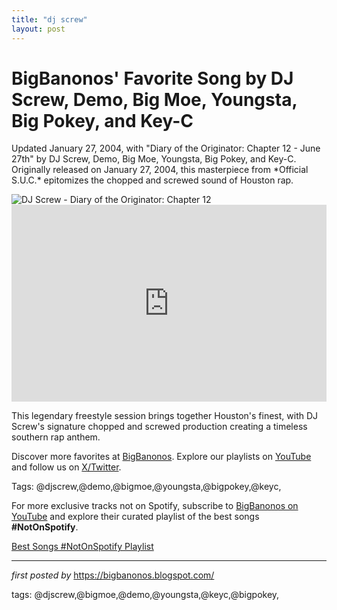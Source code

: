 ```yaml
---
title: "dj screw"
layout: post
---
```

<!-- Post Title -->
<h1 >BigBanonos' Favorite Song by DJ Screw, Demo, Big Moe, Youngsta, Big Pokey, and Key-C</h1> <!-- Introductory Text -->
<p >Updated January 27, 2004, with "Diary of the Originator: Chapter 12 - June 27th" by DJ Screw, Demo, Big Moe, Youngsta, Big Pokey, and Key-C. Originally released on January 27, 2004, this masterpiece from *Official S.U.C.* epitomizes the chopped and screwed sound of Houston rap.</p> <!-- Featured Image -->
<div > <img src="https://img.texasmonthly.com/2022/09/dj-screw-slow-life-texas-feat.jpg?auto=compress&crop=faces&fit=fit&fm=pjpg&ixlib=php-3.3.1&q=45" alt="DJ Screw - Diary of the Originator: Chapter 12" />
</div> <!-- YouTube Video Embed -->
<div > <iframe width="100%" height="315" src="https://www.youtube.com/embed/Jpi-WgivrQY" title="DJ Screw - June 27th (Freestyle 1) Feat. Big Moe, Bird, Demo & Key-C" frameborder="0" allow="accelerometer; autoplay; clipboard-write; encrypted-media; gyroscope; picture-in-picture; web-share" referrerpolicy="strict-origin-when-cross-origin" allowfullscreen></iframe>
</div> <!-- Song Information -->
<div > <p>This legendary freestyle session brings together Houston's finest, with DJ Screw's signature chopped and screwed production creating a timeless southern rap anthem.</p>
</div> <!-- Footer Links -->
<div > <p>Discover more favorites at <a href="https://bigbanonos.blogspot.com/" target="_blank">BigBanonos</a>. Explore our playlists on <a href="https://www.youtube.com/@BigBanonos" target="_blank">YouTube</a> and follow us on <a href="https://x.com/bigbanonos" target="_blank">X/Twitter</a>.</p>
</div> <!-- Tags -->
<p >Tags: @djscrew,@demo,@bigmoe,@youngsta,@bigpokey,@keyc,</p>


<!--Subscribe and Playlist Links-->
<div>
    <p>For more exclusive tracks not on Spotify, subscribe to <a href="https://www.youtube.com/@BigBanonos" target="_blank">BigBanonos on YouTube</a> and explore their curated playlist of the best songs <strong>#NotOnSpotify</strong>.</p>
    <p><a href="https://www.youtube.com/playlist?list=PLtuNtuTatqI0kFahUCbtbfenC_ET5O_tr" target="_blank">Best Songs #NotOnSpotify Playlist<br /></a></p></div>

<hr />

<p><em>first posted by</em> <a href="https://bigbanonos.blogspot.com/" rel="noopener" target="_new">https://bigbanonos.blogspot.com/</a></p>

<p>tags: @djscrew,@bigmoe,@demo,@youngsta,@keyc,@bigpokey,</p>
